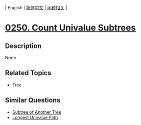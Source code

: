 
| English | [简体中文](README.md) | [问题相关](QUESTION.md) |
# [0250. Count Univalue Subtrees](https://leetcode-cn.com/problems/count-univalue-subtrees/)
## Description
None
## Related Topics
- [Tree](https://leetcode-cn.com/tag/tree)
## Similar Questions
- [Subtree of Another Tree](../0572/README_EN.md)
- [Longest Univalue Path](../0687/README_EN.md)
